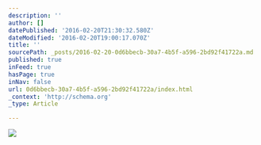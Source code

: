 ```yaml
---
description: ''
author: []
datePublished: '2016-02-20T21:30:32.580Z'
dateModified: '2016-02-20T19:00:17.070Z'
title: ''
sourcePath: _posts/2016-02-20-0d6bbecb-30a7-4b5f-a596-2bd92f41722a.md
published: true
inFeed: true
hasPage: true
inNav: false
url: 0d6bbecb-30a7-4b5f-a596-2bd92f41722a/index.html
_context: 'http://schema.org'
_type: Article

---
```

![](https://the-grid-user-content.s3-us-west-2.amazonaws.com/2f6e9fd5-a41d-4081-846c-1a54b289afe9.png)